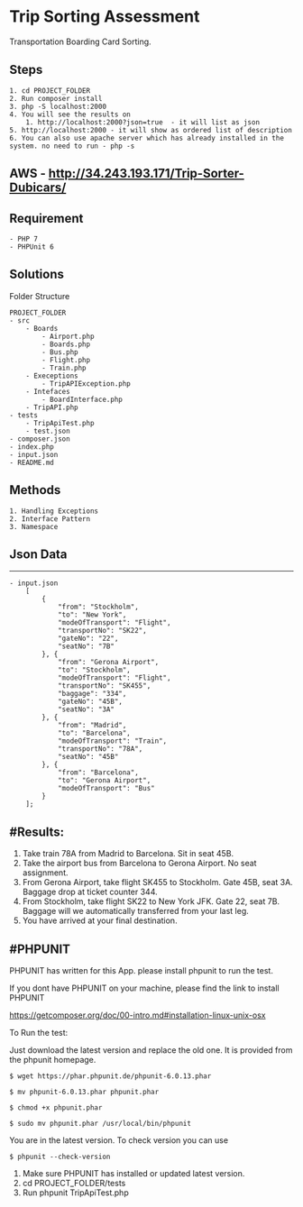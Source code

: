 # Trip Sorting Assessment
Transportation Boarding Card Sorting.

## Steps
	1. cd PROJECT_FOLDER 
	2. Run composer install
	3. php -S localhost:2000
	4. You will see the results on 
		1. http://localhost:2000?json=true  - it will list as json
	5. http://localhost:2000 - it will show as ordered list of description
	6. You can also use apache server which has already installed in the system. no need to run - php -s

## AWS - http://34.243.193.171/Trip-Sorter-Dubicars/

## Requirement 
	- PHP 7 
	- PHPUnit 6 

## Solutions
Folder Structure

    PROJECT_FOLDER
	- src
		- Boards
			- Airport.php
			- Boards.php
			- Bus.php
			- Flight.php
			- Train.php
		- Execeptions
			- TripAPIException.php
		- Intefaces
			- BoardInterface.php
		- TripAPI.php
	- tests
		- TripApiTest.php
		- test.json
	- composer.json
	- index.php
	- input.json
	- README.md
      

## Methods
	1. Handling Exceptions
	2. Interface Pattern
	3. Namespace

## Json Data 
-----------

	- input.json
		[
			{
				"from": "Stockholm",
				"to": "New York",
				"modeOfTransport": "Flight",
				"transportNo": "SK22",
				"gateNo": "22",
				"seatNo": "7B"
			}, {
				"from": "Gerona Airport",
				"to": "Stockholm",
				"modeOfTransport": "Flight",
				"transportNo": "SK455",
				"baggage": "334",
				"gateNo": "45B",
				"seatNo": "3A"
			}, {
				"from": "Madrid",
				"to": "Barcelona",
				"modeOfTransport": "Train",
				"transportNo": "78A",
				"seatNo": "45B"
			}, {
				"from": "Barcelona",
				"to": "Gerona Airport",
				"modeOfTransport": "Bus"
			}
		];

#Results:
--------

1) Take train 78A from Madrid to Barcelona. Sit in seat 45B.
2) Take the airport bus from Barcelona to Gerona Airport. No seat assignment.
3) From Gerona Airport, take flight SK455 to Stockholm. Gate 45B, seat 3A. Baggage drop at ticket counter 344.
4) From Stockholm, take flight SK22 to New York JFK. Gate 22, seat 7B. Baggage will we automatically transferred from your last leg.
5) You have arrived at your final destination.


#PHPUNIT
---------

PHPUNIT has written for this App. please install phpunit to run the test.

If you dont have PHPUNIT on your machine, please find the link to install PHPUNIT

https://getcomposer.org/doc/00-intro.md#installation-linux-unix-osx

To Run the test:

Just download the latest version and replace the old one. It is provided from the phpunit homepage.

	$ wget https://phar.phpunit.de/phpunit-6.0.13.phar
	
	$ mv phpunit-6.0.13.phar phpunit.phar

	$ chmod +x phpunit.phar

	$ sudo mv phpunit.phar /usr/local/bin/phpunit

You are in the latest version. To check version you can use

	$ phpunit --check-version

1. Make sure PHPUNIT has installed or updated latest version. 
2. cd PROJECT_FOLDER/tests
3. Run phpunit TripApiTest.php




